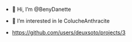 - 👋 Hi, I’m @BenyDanette
- 👀 I’m interested in le ColucheAnthracite

- https://github.com/users/deuxsoto/projects/3
  
